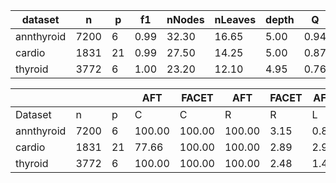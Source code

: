 | dataset | n | p | f1 | nNodes | nLeaves | depth | Q | J |
|---------|---|---|----|--------|---------|-------|---|---|
| annthyroid | 7200 | 6 | 0.99 | 32.30 | 16.65 | 5.00 | 0.94 | 0.91 |
| cardio | 1831 | 21 | 0.99 | 27.50 | 14.25 | 5.00 | 0.87 | 0.41 |
| thyroid | 3772 | 6 | 1.00 | 23.20 | 12.10 | 4.95 | 0.76 | 0.76 |


|            |       |     | AFT    | FACET  | AFT   | FACET | AFT   | FACET | AFT   | FACET  |
| ---------- | ----- | --- | ------ | ------ | ----- | ----- | ----- | ----- | ----- | ------ |
| Dataset    | n     | p   | C      | C      | R     | R     | L     | L     | D     | D      |
| annthyroid | 7200 | 6 | 100.00 | 100.00 | 100.00 | 3.15 | 0.81 | 131.94 | 1.68 | 1.46 | 2.03 | 0.89 | 0.71 | 0.68 |
| cardio | 1831 | 21 | 77.66 | 100.00 | 100.00 | 2.89 | 2.91 | 135.73 | 1.47 | 1.20 | 4.66 | 8.57 | 2.28 | 4.62 |
| thyroid | 3772 | 6 | 100.00 | 100.00 | 100.00 | 2.48 | 1.43 | 101.27 | 1.99 | 1.82 | 2.52 | 3.70 | 3.85 | 3.50 |
